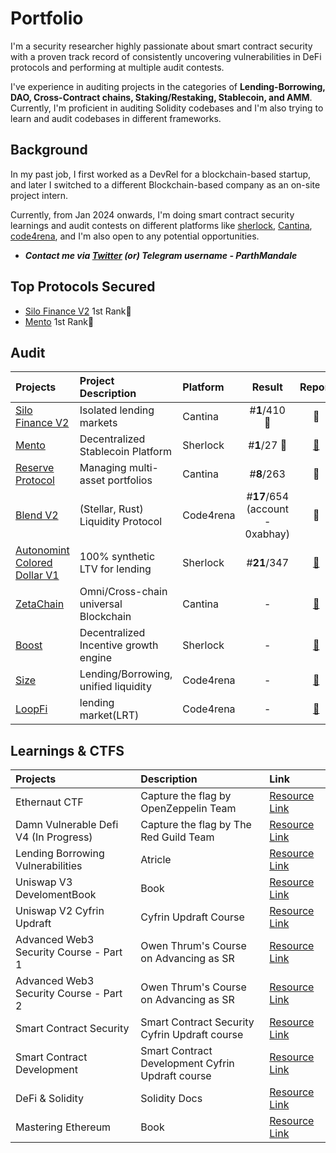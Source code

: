 
# Portfolio

I'm a security researcher highly passionate about smart contract security with a proven track record of consistently uncovering vulnerabilities in DeFi protocols and performing at multiple audit contests. 

I've experience in auditing projects in the categories of **Lending-Borrowing, DAO, Cross-Contract chains, Staking/Restaking, Stablecoin, and AMM**. Currently, I'm proficient in auditing Solidity codebases and I'm also trying to learn and audit codebases in different frameworks. 

## Background

In my past job, I first worked as a DevRel for a blockchain-based startup, and later I switched to a different Blockchain-based company as an on-site project intern.

Currently, from Jan 2024 onwards, I'm doing smart contract security learnings and audit contests on different platforms like [sherlock](https://www.sherlock.xyz/), [Cantina](https://cantina.xyz/), [code4rena](https://code4rena.com/), and I'm also open to any potential opportunities.  

- ***Contact me via [Twitter](https://twitter.com/ParthMandale) (or) Telegram username - ParthMandale***

## Top Protocols Secured
- [Silo Finance V2](https://www.silo.finance/) 1st Rank🥇
- [Mento](https://www.zetachain.com/) 1st Rank🥇


## Audit

| Projects                                                           | Project Description      | Platform   | Result |                         Report                         |  
| :---------------------------------------------------------------- | :------------------------ | :--------- | :--: | :----------------------------------------------------: |
| [Silo Finance V2](https://cantina.xyz/competitions/18f1e37b-9ac2-4ba9-b32e-50344500c1a7/leaderboard)            | Isolated lending markets | Cantina  | #**1**/410 🥇| 📄 |
| [Mento](https://audits.sherlock.xyz/contests/187)                 | Decentralized Stablecoin Platform | Sherlock | #**1**/27 🥇| [📄](https://audits.sherlock.xyz/contests/187/report)  |
| [Reserve Protocol](https://cantina.xyz/competitions/9dfca0bc-a7bf-482e-a3df-4eb861f55c4f)  | Managing multi-asset portfolios | Cantina  | #**8**/263 | 📄 |
| [Blend V2](https://code4rena.com/audits/2025-02-blend-v2-audit-certora-formal-verification) | (Stellar, Rust) Liquidity Protocol | Code4rena | #**17**/654 (account - 0xabhay) | 📄 |
| [Autonomint Colored Dollar V1](https://audits.sherlock.xyz/contests/569) |  100% synthetic LTV for lending | Sherlock | #**21**/347 | [📄](https://audits.sherlock.xyz/contests/569/report) |
| [ZetaChain](https://cantina.xyz/competitions/80a33cf0-ad69-4163-a269-d27756aacb5e) | Omni/Cross-chain universal Blockchain  | Cantina | - | [📄](https://cantina.xyz/competitions/80a33cf0-ad69-4163-a269-d27756aacb5e)  |
| [Boost](https://audits.sherlock.xyz/contests/426)             | Decentralized Incentive growth engine | Sherlock  | - | [📄](https://audits.sherlock.xyz/contests/426/report)  |
| [Size](https://code4rena.com/audits/2024-06-size)             | Lending/Borrowing, unified liquidity | Code4rena | - | [📄](https://code4rena.com/reports/2024-06-size)  |
| [LoopFi](https://code4rena.com/audits/2024-06-size)           |  lending market(LRT)   | Code4rena  | - | [📄](https://code4rena.com/reports/2024-05-loop)  |



## Learnings & CTFS

| Projects                                                           |  Description      | Link |  
| :---------------------------------------------------------------- | :------------------------ | :--------- |
Ethernaut CTF | Capture the flag by OpenZeppelin Team | [Resource Link](https://ethernaut.openzeppelin.com/) |  
Damn Vulnerable Defi V4 (In Progress) | Capture the flag by The Red Guild Team |  [Resource Link](https://www.damnvulnerabledefi.xyz/)|
Lending Borrowing Vulnerabilities | Atricle |  [Resource Link](https://dacian.me/lending-borrowing-defi-attacks) |
Uniswap V3 DevelomentBook	| Book | [Resource Link](https://uniswapv3book.com/) 
Uniswap V2 Cyfrin Updraft	| Cyfrin Updraft Course |  [Resource Link](https://updraft.cyfrin.io/courses/uniswap-v2) 
Advanced Web3 Security Course - Part 1 | Owen Thrum's Course on Advancing as SR | [Resource Link](https://www.youtube.com/watch?v=DRZogmD647U) |
Advanced Web3 Security Course - Part 2 |  Owen Thrum's Course on Advancing as SR | [Resource Link](https://www.youtube.com/watch?v=zLnxRvf6IMA) |
Smart Contract Security	| Smart Contract Security Cyfrin Updraft course | [Resource Link](https://updraft.cyfrin.io/courses/security) |
Smart Contract Development | Smart Contract Development Cyfrin Updraft course | [Resource Link](https://updraft.cyfrin.io/courses/advanced-foundry)
DeFi & Solidity | Solidity Docs | [Resource Link](https://docs.soliditylang.org/en/v0.8.23/index.html#solidity) |
Mastering Ethereum | Book | [Resource Link](https://github.com/ethereumbook/ethereumbook)|
